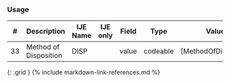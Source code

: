### Usage


| **#** |  **Description**   |  **IJE Name**   | IJE only |  **Field**  |  **Type**  | **Value Set**  |
| :---------: | ------------- | ------------ | :----------: |---------- | -------- | -------- |
| 33 | Method of Disposition | DISP| |value | codeable | [MethodOfDispositionVS] | 
{: .grid }
{% include markdown-link-references.md %}
